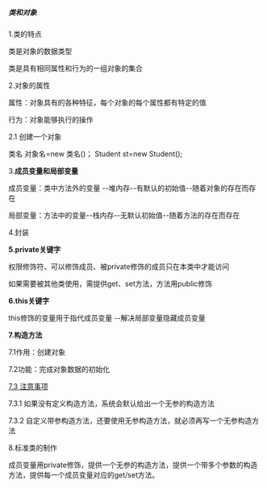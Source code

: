 ##### 类和对象

1.类的特点

类是对象的数据类型

类是具有相同属性和行为的一组对象的集合

2.对象的属性

属性：对象具有的各种特征，每个对象的每个属性都有特定的值

行为：对象能够执行的操作

2.1 创建一个对象

类名 对象名=new 类名()；  Student st=new Student();

3.**成员变量和局部变量**

成员变量：类中方法外的变量 --堆内存--有默认的初始值--随着对象的存在而存在

局部变量：方法中的变量--栈内存--无默认初始值--随着方法的存在而存在

4.封装

**5.private关键字**

权限修饰符、可以修饰成员、被private修饰的成员只在本类中才能访问

如果需要被其他类使用，需提供get、set方法，方法用public修饰

**6.this关键字**

this修饰的变量用于指代成员变量   --解决局部变量隐藏成员变量

**7.构造方法**

7.1作用：创建对象

7.2功能：完成对象数据的初始化

<u>7.3 注意事项</u>

7.3.1 如果没有定义构造方法，系统会默认给出一个无参的构造方法

7.3.2 自定义带参构造方法，还要使用无参构造方法，就必须再写一个无参构造方法

8.标准类的制作

成员变量用private修饰，提供一个无参的构造方法，提供一个带多个参数的构造方法，提供每一个成员变量对应的get/set方法。